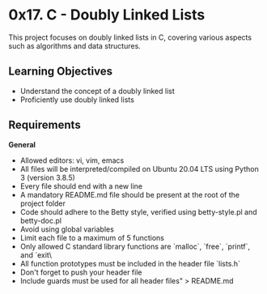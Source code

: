 # 0x17. C - Doubly Linked Lists

This project focuses on doubly linked lists in C, covering various aspects such as algorithms and data structures.

## Learning Objectives
- Understand the concept of a doubly linked list
- Proficiently use doubly linked lists


## Requirements

**General**
- Allowed editors: vi, vim, emacs
- All files will be interpreted/compiled on Ubuntu 20.04 LTS using Python 3 (version 3.8.5)
- Every file should end with a new line
- A mandatory README.md file should be present at the root of the project folder
- Code should adhere to the Betty style, verified using betty-style.pl and betty-doc.pl
- Avoid using global variables
- Limit each file to a maximum of 5 functions
- Only allowed C standard library functions are \`malloc\`, \`free\`, \`printf\`, and \`exit\
- All function prototypes must be included in the header file \`lists.h\`
- Don't forget to push your header file
- Include guards must be used for all header files" > README.md